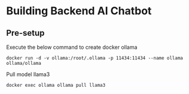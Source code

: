 # Building Backend AI Chatbot

## Pre-setup

Execute the below command to create docker ollama
```
docker run -d -v ollama:/root/.ollama -p 11434:11434 --name ollama ollama/ollama
```
Pull model llama3
```
docker exec ollama ollama pull llama3  
```
